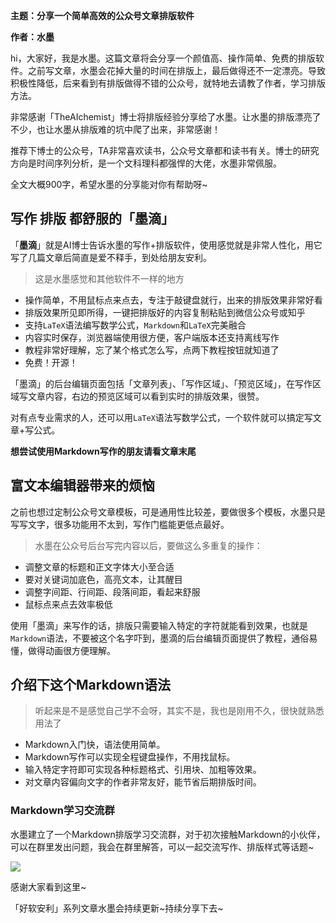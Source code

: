 **主题：分享一个简单高效的公众号文章排版软件**

**作者：水墨**

hi，大家好，我是水墨。这篇文章将会分享一个颜值高、操作简单、免费的排版软件。之前写文章，水墨会花掉大量的时间在排版上，最后做得还不一定漂亮。导致积极性降低，后来看到有排版做得不错的公众号，就特地去请教了作者，学习排版方法。

非常感谢「TheAIchemist」博士将排版经验分享给了水墨。让水墨的排版漂亮了不少，也让水墨从排版难的坑中爬了出来，非常感谢！

推荐下博士的公众号，TA非常喜欢读书，公众号文章都和读书有关。博士的研究方向是时间序列分析，是一个文科理科都强悍的大佬，水墨非常佩服。

全文大概900字，希望水墨的分享能对你有帮助呀~


## 写作 排版 都舒服的「墨滴」

「**墨滴**」就是AI博士告诉水墨的写作+排版软件，使用感觉就是非常人性化，用它写了几篇文章后简直是爱不释手，到处给朋友安利。

>这是水墨感觉和其他软件不一样的地方
- 操作简单，不用鼠标点来点去，专注于敲键盘就行，出来的排版效果非常好看
- 排版效果所见即所得，一键把排版好的内容复制粘贴到微信公众号或知乎
- 支持```LaTeX```语法编写数学公式，```Markdown```和```LaTeX```完美融合
- 内容实时保存，浏览器端使用很方便，客户端版本还支持离线写作
- 教程非常好理解，忘了某个格式怎么写，点两下教程按钮就知道了
- 免费！开源！

「墨滴」的后台编辑页面包括「文章列表」、「写作区域」、「预览区域」，在写作区域写文章内容，右边的预览区域可以看到实时的排版效果，很赞。

对有点专业需求的人，还可以用```LaTeX```语法写数学公式，一个软件就可以搞定写文章+写公式。

**想尝试使用Markdown写作的朋友请看文章末尾**

## 富文本编辑器带来的烦恼
之前也想过定制公众号文章模板，可是通用性比较差，要做很多个模板，水墨只是写写文字，很多功能用不太到，写作门槛能更低点最好。


>水墨在公众号后台写完内容以后，要做这么多重复的操作：

- 调整文章的标题和正文字体大小至合适
- 要对关键词加底色，高亮文本，让其醒目
- 调整字间距、行间距、段落间距，看起来舒服
- 鼠标点来点去效率极低


使用「墨滴」来写作的话，排版只需要输入特定的字符就能看到效果，也就是```Markdown```语法，不要被这个名字吓到，墨滴的后台编辑页面提供了教程，通俗易懂，做得动画很方便理解。

## 介绍下这个Markdown语法
> 听起来是不是感觉自己学不会呀，其实不是，我也是刚用不久，很快就熟悉用法了

- Markdown入门快，语法使用简单。
- Markdown写作可以实现全程键盘操作，不用找鼠标。
- 输入特定字符即可实现各种标题格式、引用块、加粗等效果。
- 对文章内容偏向文字的作者非常友好，能节省后期排版时间。



### Markdown学习交流群
水墨建立了一个Markdown排版学习交流群，对于初次接触Markdown的小伙伴，可以在群里发出问题，我会在群里解答，可以一起交流写作、排版样式等话题~

![](https://files.mdnice.com/user/17666/9aa7e4fb-3bcc-435d-abb6-caf905d721dc.jpg)

感谢大家看到这里~

「好软安利」系列文章水墨会持续更新~持续分享下去~


